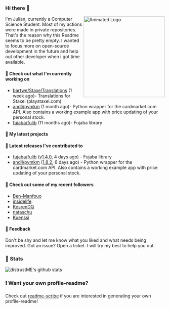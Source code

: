 ### Hi there 👋

<img align="right" src="https://github.com/distrustME/distrustME/blob/master/assets/animated-logo.gif" alt="Animated Logo" width="256" height="256" />
I'm Julian, currently a Computer Science Student. Most of my actions were made in private repositories. That's the reason why this Readme seems to be pretty empty.
I wanted to focus more on open-source development in the future and help out other developer when i got time available.

#### 👷 Check out what I'm currently working on

- [bartwe/StaxelTranslations](https://github.com/bartwe/StaxelTranslations) (1 week ago)- Translations for Staxel (playstaxel.com)
- [andli/pymkm](https://github.com/andli/pymkm) (1 month ago)- Python wrapper for the cardmarket.com API. Also contains a working example app with price updating of your personal stock.
- [fujaba/fulib](https://github.com/fujaba/fulib) (11 months ago)- Fujaba library

#### 🌱 My latest projects


#### 🔭 Latest releases I've contributed to

- [fujaba/fulib](https://github.com/fujaba/fulib) ([v1.4.0](https://github.com/fujaba/fulib/releases/tag/v1.4.0), 4 days ago) - Fujaba library
- [andli/pymkm](https://github.com/andli/pymkm) ([1.8.2](https://github.com/andli/pymkm/releases/tag/1.8.2), 6 days ago) - Python wrapper for the cardmarket.com API. Also contains a working example app with price updating of your personal stock.

#### 👯 Check out some of my recent followers

- [Ben-Manfouo](https://github.com/Ben-Manfouo)
- [insidelife](https://github.com/insidelife)
- [KosrenDQ](https://github.com/KosrenDQ)
- [nataschu](https://github.com/nataschu)
- [Kuenssi](https://github.com/Kuenssi)

#### 💬 Feedback
Don't be shy and let me know what you liked and what needs being improved. 
Got an issue? Open a ticket. I will try my best to help you out.

### 🔅 Stats
![distrustME's github stats](https://github-readme-stats.vercel.app/api?username=distrustME&show_icons=true&theme=dracula)

### ❗ Want your own profile-readme?
Check out [readme-scribe](https://github.com/muesli/readme-scribe) if you are interested in generating your own profile-readme!
